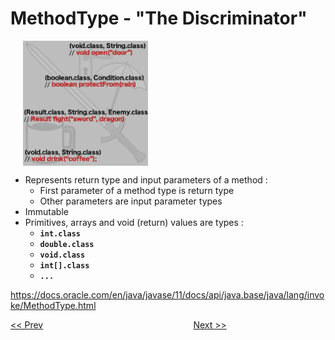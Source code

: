 # MethodType - "The Discriminator"

<img align="center" src="MethodType.png" alt="MethodType acts as a discriminator in indentifying the exact method by its signature and arity." title="MethodType" hspace="20" width="200"/>


* Represents return type and input parameters of a method :
  * First parameter of a method type is return type
  * Other parameters are input parameter types
* Immutable
* Primitives, arrays and void (return) values are types :
  * **`int.class`**
  * **`double.class`**
  * **`void.class`**
  * **`int[].class`**
  * **`...`**

https://docs.oracle.com/en/java/javase/11/docs/api/java.base/java/lang/invoke/MethodType.html

[<< Prev](page10.md) 
&#160;&#160;&#160;&#160;&#160;&#160;&#160;&#160;&#160;&#160;&#160;
&#160;&#160;&#160;&#160;&#160;&#160;&#160;&#160;&#160;&#160;&#160;
&#160;&#160;&#160;&#160;&#160;&#160;&#160;&#160;&#160;&#160;&#160;
&#160;&#160;&#160;&#160;&#160;&#160;&#160;&#160;&#160;&#160;&#160;
&#160;&#160;&#160;&#160;&#160;&#160;&#160;&#160;&#160;&#160;&#160; 
[Next >>](page12.md) 
